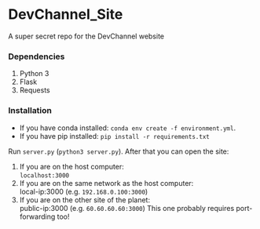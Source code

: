 # DevChannel_Site
A super secret repo for the DevChannel website

### Dependencies
  1. Python 3
  2. Flask
  3. Requests

### Installation
  * If you have conda installed: `conda env create -f environment.yml`.
  * If you have pip installed: `pip install -r requirements.txt`

Run `server.py` (`python3 server.py`). After that you can open the site:
  1. If you are on the host computer:  
    `localhost:3000`
  2. If you are on the same network as the host computer:  
    local-ip:3000 (e.g. `192.168.0.100:3000`)
  3. If you are on the other site of the planet:  
    public-ip:3000 (e.g. `60.60.60.60:3000`)
    This one probably requires port-forwarding too!
